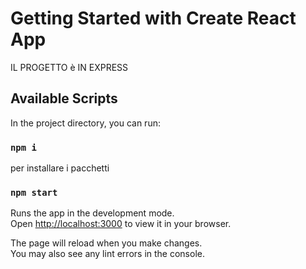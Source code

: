 # Getting Started with Create React App

IL PROGETTO è IN EXPRESS

## Available Scripts

In the project directory, you can run:
### `npm i`
per installare i pacchetti

### `npm start`

Runs the app in the development mode.\
Open [http://localhost:3000](http://localhost:3000) to view it in your browser.

The page will reload when you make changes.\
You may also see any lint errors in the console.

